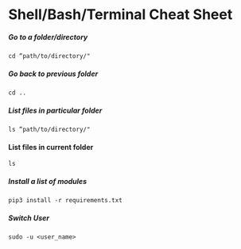 # Shell/Bash/Terminal Cheat Sheet

##### Go to a folder/directory
```
cd “path/to/directory/"
```
##### Go back to previous folder
```
cd ..
```

##### List files in particular folder
```
ls “path/to/directory/"
```

#### List files in current folder
```
ls
```

##### Install a list of modules
```
pip3 install -r requirements.txt
```

##### Switch User
```
sudo -u <user_name>
```

